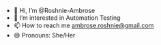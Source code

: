 - 👋 Hi, I’m @Roshnie-Ambrose
- 👀 I’m interested in Automation Testing
- 📫 How to reach me ambrose.roshnie@gmail.com
- 😄 Pronouns: She/Her

<!---
Roshnie-Ambrose/Roshnie-Ambrose is a ✨ special ✨ repository because its `README.md` (this file) appears on your GitHub profile.
You can click the Preview link to take a look at your changes.
--->
